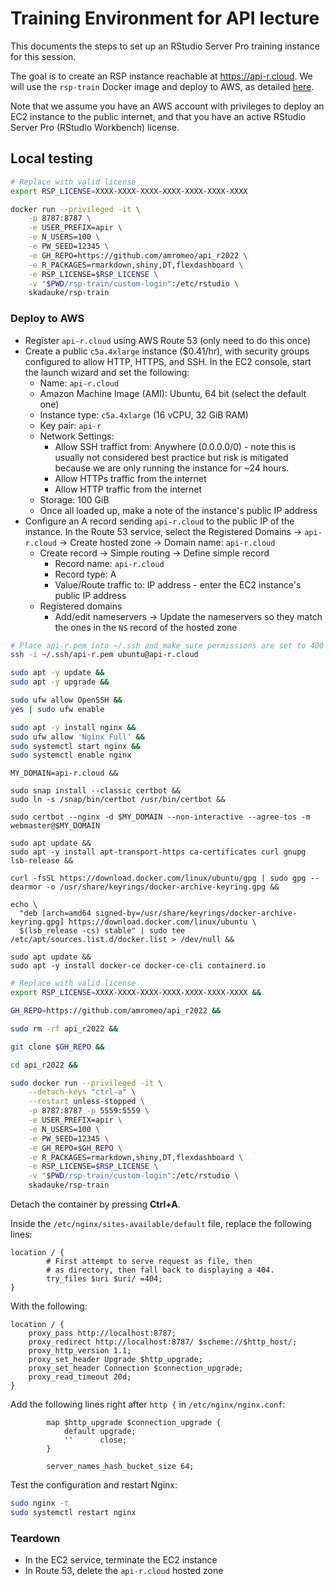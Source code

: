 # Training Environment for API lecture

This documents the steps to set up an RStudio Server Pro training instance for this session.

The goal is to create an RSP instance reachable at <https://api-r.cloud>. We will use the `rsp-train` Docker image and deploy to AWS, as detailed [here](https://github.com/skadauke/rsp-train).

Note that we assume you have an AWS account with privileges to deploy an EC2 instance to the public internet, and that you have an active RStudio Server Pro (RStudio Workbench) license.

## Local testing

```bash
# Replace with valid license
export RSP_LICENSE=XXXX-XXXX-XXXX-XXXX-XXXX-XXXX-XXXX

docker run --privileged -it \
    -p 8787:8787 \
    -e USER_PREFIX=apir \
    -e N_USERS=100 \
    -e PW_SEED=12345 \
    -e GH_REPO=https://github.com/amromeo/api_r2022 \
    -e R_PACKAGES=rmarkdown,shiny,DT,flexdashboard \
    -e RSP_LICENSE=$RSP_LICENSE \
    -v "$PWD/rsp-train/custom-login":/etc/rstudio \
    skadauke/rsp-train
```

### Deploy to AWS

- Register `api-r.cloud` using AWS Route 53 (only need to do this once)
- Create a public `c5a.4xlarge` instance ($0.41/hr), with security groups configured to allow HTTP, HTTPS, and SSH. In the EC2 console, start the launch wizard and set the following:
    - Name: `api-r.cloud`
    - Amazon Machine Image (AMI): Ubuntu, 64 bit (select the default one)
    - Instance type: `c5a.4xlarge` (16 vCPU, 32 GiB RAM)
    - Key pair: `api-r`
    - Network Settings:
        - Allow SSH traffict from: Anywhere (0.0.0.0/0) - note this is usually not considered best practice but risk is mitigated because we are only running the instance for ~24 hours.
        - Allow HTTPs traffic from the internet
        - Allow HTTP traffic from the internet
    - Storage: 100 GiB
    - Once all loaded up, make a note of the instance's public IP address
- Configure an A record sending `api-r.cloud` to the public IP of the instance. In the Route 53 service, select the Registered Domains -> `api-r.cloud` -> Create hosted zone -> Domain name: `api-r.cloud`
    - Create record -> Simple routing -> Define simple record
        - Record name: `api-r.cloud`
        - Record type: A
        - Value/Route traffic to: IP address - enter the EC2 instance's public IP address
    - Registered domains
        - Add/edit nameservers -> Update the nameservers so they match the ones in the `NS` record of the hosted zone

```bash
# Place api-r.pem into ~/.ssh and make sure permissions are set to 400 (owner read and write only)
ssh -i ~/.ssh/api-r.pem ubuntu@api-r.cloud
```

```bash
sudo apt -y update &&
sudo apt -y upgrade &&

sudo ufw allow OpenSSH &&
yes | sudo ufw enable
```

```bash
sudo apt -y install nginx &&
sudo ufw allow 'Nginx Full' &&
sudo systemctl start nginx &&
sudo systemctl enable nginx
```

```
MY_DOMAIN=api-r.cloud &&

sudo snap install --classic certbot &&
sudo ln -s /snap/bin/certbot /usr/bin/certbot &&

sudo certbot --nginx -d $MY_DOMAIN --non-interactive --agree-tos -m webmaster@$MY_DOMAIN
```

```
sudo apt update &&
sudo apt -y install apt-transport-https ca-certificates curl gnupg lsb-release &&

curl -fsSL https://download.docker.com/linux/ubuntu/gpg | sudo gpg --dearmor -o /usr/share/keyrings/docker-archive-keyring.gpg &&

echo \
  "deb [arch=amd64 signed-by=/usr/share/keyrings/docker-archive-keyring.gpg] https://download.docker.com/linux/ubuntu \
  $(lsb_release -cs) stable" | sudo tee /etc/apt/sources.list.d/docker.list > /dev/null &&

sudo apt update &&
sudo apt -y install docker-ce docker-ce-cli containerd.io
```

```bash
# Replace with valid license
export RSP_LICENSE=XXXX-XXXX-XXXX-XXXX-XXXX-XXXX-XXXX &&

GH_REPO=https://github.com/amromeo/api_r2022 &&

sudo rm -rf api_r2022 &&

git clone $GH_REPO &&

cd api_r2022 &&

sudo docker run --privileged -it \
    --detach-keys "ctrl-a" \
    --restart unless-stopped \
    -p 8787:8787 -p 5559:5559 \
    -e USER_PREFIX=apir \
    -e N_USERS=100 \
    -e PW_SEED=12345 \
    -e GH_REPO=$GH_REPO \
    -e R_PACKAGES=rmarkdown,shiny,DT,flexdashboard \
    -e RSP_LICENSE=$RSP_LICENSE \
    -v "$PWD/rsp-train/custom-login":/etc/rstudio \
    skadauke/rsp-train
```

Detach the container by pressing **Ctrl+A**.

Inside the `/etc/nginx/sites-available/default` file, replace the following lines:

```
location / {
        # First attempt to serve request as file, then
        # as directory, then fall back to displaying a 404.
        try_files $uri $uri/ =404;
}
```

With the following:

```
location / {
    proxy_pass http://localhost:8787;
    proxy_redirect http://localhost:8787/ $scheme://$http_host/;
    proxy_http_version 1.1;
    proxy_set_header Upgrade $http_upgrade;
    proxy_set_header Connection $connection_upgrade;
    proxy_read_timeout 20d;
}
```

Add the following lines right after `http {` in `/etc/nginx/nginx.conf`:

```
        map $http_upgrade $connection_upgrade {
            default upgrade;
            ''      close;
        }

        server_names_hash_bucket_size 64;
```

Test the configuration and restart Nginx:

```bash
sudo nginx -t
sudo systemctl restart nginx
```

### Teardown

- In the EC2 service, terminate the EC2 instance
- In Route 53, delete the `api-r.cloud` hosted zone
